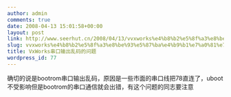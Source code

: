 ```yaml
---
author: admin
comments: true
date: 2008-04-13 15:01:58+00:00
layout: post
link: http://www.seerhut.cn/2008/04/13/vvxworks%e4%b8%b2%e5%8f%a3%e8%be%93%e5%87%ba%e4%b9%b1%e7%a0%81%e7%9a%84%e9%97%ae%e9%a2%98/
slug: vvxworks%e4%b8%b2%e5%8f%a3%e8%be%93%e5%87%ba%e4%b9%b1%e7%a0%81%e7%9a%84%e9%97%ae%e9%a2%98
title: VxWorks串口输出乱码的问题
wordpress_id: 77
---
```


确切的说是bootrom串口输出乱码，原因是一些市面的串口线把78直连了，uboot不受影响但是bootrom的串口通信就会出错，有这个问题的同志要注意
